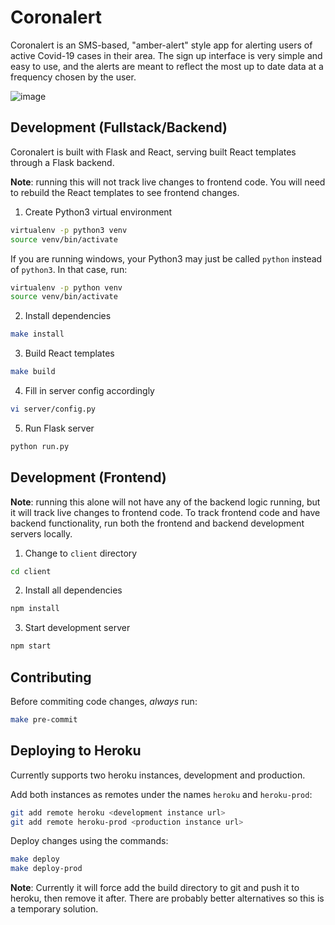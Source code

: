 # Coronalert
Coronalert is an SMS-based, "amber-alert" style app for alerting users of active Covid-19 cases in their area. The sign up interface is very simple and easy to use, and the alerts are meant to reflect the most up to date data at a frequency chosen by the user.

![image](https://raw.githubusercontent.com/Justinyu1618/Coronalert/master/client/public/coronalert.png)


## Development (Fullstack/Backend)
Coronalert is built with Flask and React, serving built React templates through a Flask backend.

**Note**: running this will not track live changes to frontend code. You will need to rebuild the React templates to see frontend changes.

1. Create Python3 virtual environment
```sh
virtualenv -p python3 venv
source venv/bin/activate
```

If you are running windows, your Python3 may just be called `python` instead of `python3`. In that case, run:
```sh
virtualenv -p python venv
source venv/bin/activate
```

2. Install dependencies
```sh
make install
```

3. Build React templates
```sh
make build
```

4. Fill in server config accordingly
```sh
vi server/config.py
```

5. Run Flask server
```sh
python run.py
```

## Development (Frontend)

**Note**: running this alone will not have any of the backend logic running, but it will track live changes to frontend code. To track frontend code and have backend functionality, run both the frontend and backend development servers locally.

1. Change to `client` directory
```sh
cd client
```
2. Install all dependencies
```sh
npm install
```
3. Start development server
```sh
npm start
```

## Contributing
Before commiting code changes, *always* run:
```sh
make pre-commit
```

## Deploying to Heroku
Currently supports two heroku instances, development and production.

Add both instances as remotes under the names `heroku` and `heroku-prod`:
```sh
git add remote heroku <development instance url>
git add remote heroku-prod <production instance url>
```

Deploy changes using the commands:
```sh
make deploy
make deploy-prod
```

**Note**: Currently it will force add the build directory to git and push it to heroku, then remove it after. There are probably better alternatives so this is a temporary solution.

